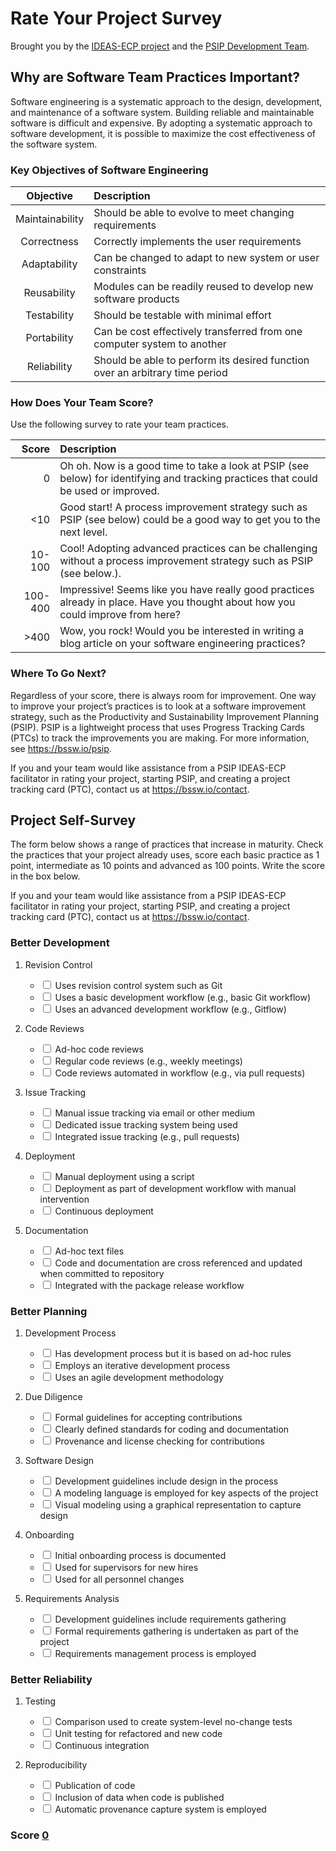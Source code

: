 <head>
<script language="javascript">
window.onload=function(){
var inputs = document.getElementsByClassName('survey'),
    total  = document.getElementById('survey-total');

 for (var i=0; i < inputs.length; i++) {
    inputs[i].onchange = function() {
        var add = this.value * (this.checked ? 1 : -1);
        total.innerHTML = parseFloat(total.innerHTML) + add
        var new_total = parseFloat(document.getElementById('input').value);
      console.log(new_total);
        document.getElementById('input').value=new_total + add
    }
  }
}
</script>
</head>

# Rate Your Project Survey

Brought you by the [IDEAS-ECP project](https://ideas-productivity.org) and the [PSIP Development Team](https://bssw.io/psip).

## Why are Software Team Practices Important?

Software engineering is a systematic approach to the design, development, and maintenance of a software system. Building reliable and maintainable software is difficult and expensive. By adopting a systematic approach to software development, it is possible to maximize the cost effectiveness of the software system.

### Key Objectives of Software Engineering

Objective | Description
:--------:|:-----------
Maintainability | Should be able to evolve to meet changing requirements
Correctness | Correctly implements the user requirements
Adaptability | Can be changed to adapt to new system or user constraints
Reusability | Modules can be readily reused to develop new software products
Testability | Should be testable with minimal effort
Portability | Can be cost effectively transferred from one computer system to another
Reliability | Should be able to perform its desired function over an arbitrary time period

### How Does Your Team Score?

Use the following survey to rate your team practices.

Score | Description
-----:|:-----------
0 | Oh oh. Now is a good time to take a look at PSIP (see below) for identifying and tracking practices that could be used or improved.
<10 | Good start! A process improvement strategy such as PSIP (see below) could be a good way to get you to the next level.
10-100 | Cool! Adopting advanced practices can be challenging without a process improvement strategy such as PSIP (see below.).
100-400 | Impressive! Seems like you have really good practices already in place. Have you thought about how you could improve from here?
\>400 | Wow, you rock! Would you be interested in writing a blog article on your software engineering practices?

### Where To Go Next?

Regardless of your score, there is always room for improvement. One way to improve your project’s practices is to look at a software improvement strategy, such as the Productivity and Sustainability Improvement Planning (PSIP). PSIP is a lightweight process that uses Progress Tracking Cards (PTCs) to track the improvements you are making. For more information, see <https://bssw.io/psip>.

If you and your team would like assistance from a PSIP IDEAS-ECP facilitator in rating your project, starting PSIP, and creating a project tracking card (PTC), contact us at https://bssw.io/contact.

<div style='page-break-after:always'></div>

## Project Self-Survey

The form below shows a range of practices that increase in maturity. Check the practices that your project already uses, score each basic practice as 1 point, intermediate as 10 points and advanced as 100 points. Write the score in the box below.

If you and your team would like assistance from a PSIP IDEAS-ECP facilitator in rating your project, starting PSIP, and creating a project tracking card (PTC), contact us at https://bssw.io/contact.

### Better Development

1.  Revision Control

    - <input type="checkbox" class="survey" value="1"> Uses revision control system such as Git
    - <input type="checkbox" class="survey" value="10"> Uses a basic development workflow (e.g., basic Git workflow)
    - <input type="checkbox" class="survey" value="100"> Uses an advanced development workflow (e.g., Gitflow)

2.  Code Reviews

    - <input type="checkbox" class="survey" value="1"> Ad-hoc code reviews
    - <input type="checkbox" class="survey" value="10"> Regular code reviews (e.g., weekly meetings)
    - <input type="checkbox" class="survey" value="100"> Code reviews automated in workflow (e.g., via pull requests)

3.  Issue Tracking

    - <input type="checkbox" class="survey" value="1"> Manual issue tracking via email or other medium
    - <input type="checkbox" class="survey" value="10"> Dedicated issue tracking system being used
    - <input type="checkbox" class="survey" value="100"> Integrated issue tracking  (e.g., pull requests)

4.  Deployment

    - <input type="checkbox" class="survey" value="1"> Manual deployment using a script
    - <input type="checkbox" class="survey" value="10"> Deployment as part of development workflow with manual intervention
    - <input type="checkbox" class="survey" value="100"> Continuous deployment

5.  Documentation

    - <input type="checkbox" class="survey" value="1"> Ad-hoc text files
    - <input type="checkbox" class="survey" value="10"> Code and documentation are cross referenced and updated when committed to repository
    - <input type="checkbox" class="survey" value="100"> Integrated with the package release workflow

### Better Planning

1.  Development Process

    - <input type="checkbox" class="survey" value="1"> Has development process but it is based on ad-hoc rules
    - <input type="checkbox" class="survey" value="10"> Employs an iterative development process
    - <input type="checkbox" class="survey" value="100"> Uses an agile development methodology

2.  Due Diligence

    - <input type="checkbox" class="survey" value="1"> Formal guidelines for accepting contributions
    - <input type="checkbox" class="survey" value="10"> Clearly defined standards for coding and documentation
    - <input type="checkbox" class="survey" value="100"> Provenance and license checking for contributions

3.  Software Design

    - <input type="checkbox" class="survey" value="1"> Development guidelines include design in the process
    - <input type="checkbox" class="survey" value="10"> A modeling language is employed for key aspects of the project
    - <input type="checkbox" class="survey" value="100"> Visual modeling using a graphical representation to capture design

4.  Onboarding

    - <input type="checkbox" class="survey" value="1"> Initial onboarding process is documented
    - <input type="checkbox" class="survey" value="10"> Used for supervisors for new hires
    - <input type="checkbox" class="survey" value="100"> Used for all personnel changes

5.  Requirements Analysis

    - <input type="checkbox" class="survey" value="1"> Development guidelines include requirements gathering
    - <input type="checkbox" class="survey" value="10"> Formal requirements gathering is undertaken as part of the project
    - <input type="checkbox" class="survey" value="100"> Requirements management process is employed

### Better Reliability

1.  Testing

    - <input type="checkbox" class="survey" value="1"> Comparison used to create system-level no-change tests
    - <input type="checkbox" class="survey" value="10"> Unit testing for refactored and new code
    - <input type="checkbox" class="survey" value="100"> Continuous integration

2.  Reproducibility

    - <input type="checkbox" class="survey" value="1"> Publication of code
    - <input type="checkbox" class="survey" value="10"> Inclusion of data when code is published
    - <input type="checkbox" class="survey" value="100"> Automatic provenance capture system is employed

### Score <span id="survey-total" style="text-decoration:underline;">0</span>
